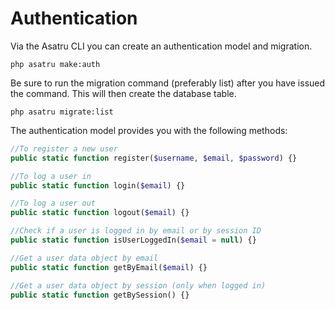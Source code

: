 # Authentication

Via the Asatru CLI you can create an authentication model and migration. 
```plaintext
php asatru make:auth
```

Be sure to run the migration command (preferably list) after you have issued the command.
This will then create the database table.
```plaintext
php asatru migrate:list
```

The authentication model provides you with the following methods:

```php
//To register a new user
public static function register($username, $email, $password) {}

//To log a user in
public static function login($email) {}

//To log a user out
public static function logout($email) {}

//Check if a user is logged in by email or by session ID
public static function isUserLoggedIn($email = null) {}

//Get a user data object by email
public static function getByEmail($email) {}

//Get a user data object by session (only when logged in)
public static function getBySession() {}
```
